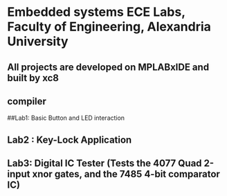 # Embedded systems ECE Labs, Faculty of Engineering, Alexandria University
## All projects are developed on MPLABxIDE and built by xc8  
## compiler
##Lab1: Basic Button and LED interaction 
## Lab2 : Key-Lock Application 
## Lab3: Digital IC Tester (Tests the 4077 Quad 2-input xnor gates, and the 7485 4-bit comparator IC)
  
